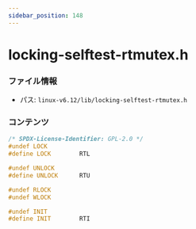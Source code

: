 ```yaml
---
sidebar_position: 148
---
```

# locking-selftest-rtmutex.h

### ファイル情報

- パス: `linux-v6.12/lib/locking-selftest-rtmutex.h`

### コンテンツ

```h
/* SPDX-License-Identifier: GPL-2.0 */
#undef LOCK
#define LOCK		RTL

#undef UNLOCK
#define UNLOCK		RTU

#undef RLOCK
#undef WLOCK

#undef INIT
#define INIT		RTI

```
